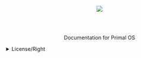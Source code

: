 <p align="center">
  <img src="https://user-images.githubusercontent.com/69415374/131396754-2fc06d8f-b3b0-4917-b9bb-e09fd9eeda0d.jpg" />
</p>
<br><br>
<p align="center">
  Documentation for Primal OS
</p>
<details>
  <summary> License/Right </summary>
  <br>
  Copyright (c) 2021 Novus Alex
  <br>
  <br>
  Permission is hereby granted, free of charge, to any person obtaining a copy<br>
  of this software and associated documentation files (the "Software"), to deal<br>
  in the Software without restriction, including without limitation the rights<br>
  to use, copy, modify, merge, publish, distribute, sublicense, and/or sell<br>
  copies of the Software, and to permit persons to whom the Software is<br>
  furnished to do so, subject to the following conditions:<br>
  <br>
  The above copyright notice and this permission notice shall be included in all<br>
  copies or substantial portions of the Software.<br>
  <br>
  THE SOFTWARE IS PROVIDED "AS IS", WITHOUT WARRANTY OF ANY KIND, EXPRESS OR<br>
  IMPLIED, INCLUDING BUT NOT LIMITED TO THE WARRANTIES OF MERCHANTABILITY,<br>
  FITNESS FOR A PARTICULAR PURPOSE AND NONINFRINGEMENT. IN NO EVENT SHALL THE<br>
  AUTHORS OR COPYRIGHT HOLDERS BE LIABLE FOR ANY CLAIM, DAMAGES OR OTHER<br>
  LIABILITY, WHETHER IN AN ACTION OF CONTRACT, TORT OR OTHERWISE, ARISING FROM,<br>
  OUT OF OR IN CONNECTION WITH THE SOFTWARE OR THE USE OR OTHER DEALINGS IN THE<br>
  SOFTWARE.<br>
</details>
